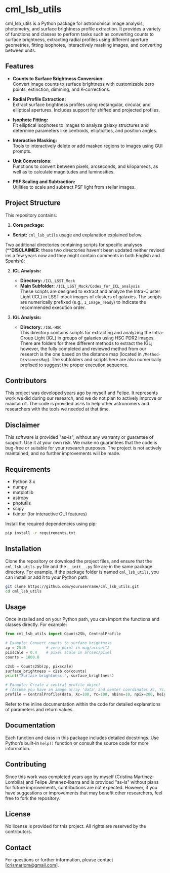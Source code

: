 # cml_lsb_utils

cml_lsb_utils is a Python package for astronomical image analysis, photometry, and surface brightness profile extraction. It provides a variety of functions and classes to perform tasks such as converting counts to surface brightness, extracting radial profiles using different aperture geometries, fitting isophotes, interactively masking images, and converting between units.

## Features

- **Counts to Surface Brightness Conversion:**  
  Convert image counts to surface brightness with customizable zero points, extinction, dimming, and K-corrections.

- **Radial Profile Extraction:**  
  Extract surface brightness profiles using rectangular, circular, and elliptical apertures. Includes support for shifted and projected profiles.

- **Isophote Fitting:**  
  Fit elliptical isophotes to images to analyze galaxy structures and determine parameters like centroids, ellipticities, and position angles.

- **Interactive Masking:**  
  Tools to interactively delete or add masked regions to images using GUI prompts.

- **Unit Conversions:**  
  Functions to convert between pixels, arcseconds, and kiloparsecs, as well as to calculate magnitudes and luminosities.

- **PSF Scaling and Subtraction:**  
  Utilities to scale and subtract PSF light from stellar images.

## Project Structure

This repository contains:

1. **Core package:** 
  - **Script:** `cml_lsb_utils` usage and explanation explained below. 
  
Two additional directories containing scripts for specific analyses (****DISCLAIMER**: these two directories haven't been updated neither revised ins a few years now and they might contain comments in both English and Spanish):

2. **ICL Analysis:**  
   - **Directory:** `/ICL_LSST_Mock`  
   - **Main Subfolder:** `/ICL_LSST_Mock/Codes_for_ICL_analysis`  
   These scripts are designed to extract and analyze the Intra-Cluster Light (ICL) in LSST mock images of clusters of galaxies. The scripts are numerically prefixed (e.g., `1_Image_ready`) to indicate the recommended execution order.

3. **IGL Analysis:**  
   - **Directory:** `/IGL-HSC`  
   This directory contains scripts for extracting and analyzing the Intra-Group Light (IGL) in groups of galaxies using HSC PDR2 images. There are folders for three different methods to extract the IGL; however, the fully completed and reviewed method from our research is the one based on the distance map (located in `/Method-DistancesMap`). The subfolders and scripts here are also numerically prefixed to suggest the proper execution sequence. 


## Contributors

This project was developed years ago by myself and Felipe. It represents work we did during our research, and we do not plan to actively improve or maintain it. The code is provided as-is to help other astronomers and researchers with the tools we needed at that time.

## Disclaimer

This software is provided "as-is", without any warranty or guarantee of support. Use it at your own risk. We make no guarantees that the code is bug-free or suitable for your research purposes. The project is not actively maintained, and no further improvements will be made.

## Requirements

- Python 3.x
- numpy
- matplotlib
- astropy
- photutils
- scipy
- tkinter (for interactive GUI features)

Install the required dependencies using pip:

```bash
pip install -r requirements.txt
```

## Installation

Clone the repository or download the project files, and ensure that the `cml_lsb_utils.py` file and the `__init__.py` file are in the same package directory. For example, if the package folder is named `cml_lsb_utils`, you can install or add it to your Python path:

```bash
git clone https://github.com/yourusername/cml_lsb_utils.git
cd cml_lsb_utils
```

## Usage

Once installed and on your Python path, you can import the functions and classes directly. For example:

```python
from cml_lsb_utils import Counts2Sb, CentralProfile

# Example: Convert counts to surface brightness
zp = 25.0         # zero point in mag/arcsec^2
pixscale = 0.4    # pixel scale in arcsec/pixel
counts = 1000.0

c2sb = Counts2Sb(zp, pixscale)
surface_brightness = c2sb.do(counts)
print("Surface brightness:", surface_brightness)

# Example: Create a central profile object
# (Assume you have an image array 'data' and center coordinates Xc, Yc)
profile = CentralProfile(data, Xc=100, Yc=100, nbins=10, npix=200, height=5, zp=zp, pixscale=pixscale)
```

Refer to the inline documentation within the code for detailed explanations of parameters and return values.

## Documentation

Each function and class in this package includes detailed docstrings. Use Python’s built-in `help()` function or consult the source code for more information.

## Contributing

Since this work was completed years ago by myself (Cristina Martinez-Lombilla) and Felipe Jimenez-Ibarra and is provided "as-is" without plans for future improvements, contributions are not expected. However, if you have suggestions or improvements that may benefit other researchers, feel free to fork the repository.

## License

No license is provided for this project. All rights are reserved by the contributors.

## Contact

For questions or further information, please contact [crismarlom@gmail.com].
